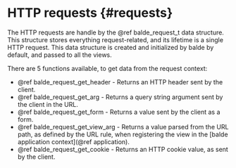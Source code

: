 HTTP requests {#requests}
=============

The HTTP requests are handle by the @ref balde_request_t data structure. This structure stores everything request-related, and its lifetime is a single HTTP request. This data structure is created and initialized by balde by default, and passed to all the views.

There are 5 functions available, to get data from the request context:

- @ref balde_request_get_header - Returns an HTTP header sent by the client.
- @ref balde_request_get_arg - Returns a query string argument sent by the client in the URL.
- @ref balde_request_get_form - Returns a value sent by the client as a form.
- @ref balde_request_get_view_arg - Returns a value parsed from the URL path, as defined by the URL rule, when registering the view in the [balde application context](@ref application).
- @ref balde_request_get_cookie - Returns an HTTP cookie value, as sent by the client.

